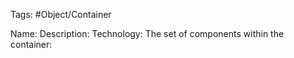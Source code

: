 Tags: #Object/Container

Name:
Description:
Technology:
The set of components within the container:

